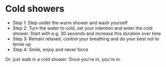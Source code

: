 # Cold showers
- Step 1: Step under the warm shower and wash yourself
- Step 2: Turn the water to cold, set your intention and enter the cold shower. Start with e.g. 30 seconds and increase this duration over time
- Step 3: Remain relaxed, control your breathing and do your best not to tense up
- Step 4: Smile, enjoy and never force

Or: just walk in a cold shower. Once you're in, you're in. 
